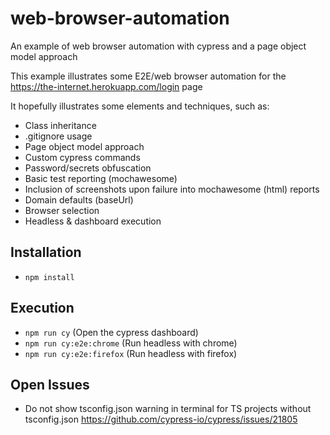 # web-browser-automation

An example of web browser automation with cypress and a page object model approach

This example illustrates some E2E/web browser automation for the https://the-internet.herokuapp.com/login page

It hopefully illustrates some elements and techniques, such as:

- Class inheritance
- .gitignore usage
- Page object model approach
- Custom cypress commands
- Password/secrets obfuscation
- Basic test reporting (mochawesome)
- Inclusion of screenshots upon failure into mochawesome (html) reports
- Domain defaults (baseUrl)
- Browser selection
- Headless & dashboard execution

## Installation

- `npm install`

## Execution

- `npm run cy` (Open the cypress dashboard)
- `npm run cy:e2e:chrome` (Run headless with chrome)
- `npm run cy:e2e:firefox` (Run headless with firefox)

## Open Issues
- Do not show tsconfig.json warning in terminal for TS projects without tsconfig.json https://github.com/cypress-io/cypress/issues/21805
